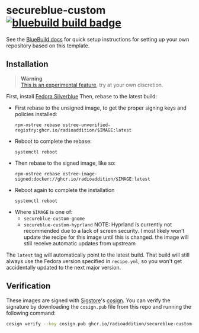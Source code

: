 # secureblue-custom &nbsp; [![bluebuild build badge](https://github.com/radioaddition/secureblue-custom/actions/workflows/build.yml/badge.svg)](https://github.com/radioaddition/secureblue-custom/actions/workflows/build.yml)

See the [BlueBuild docs](https://blue-build.org/how-to/setup/) for quick setup instructions for setting up your own repository based on this template.

## Installation

> **Warning**  
> [This is an experimental feature](https://www.fedoraproject.org/wiki/Changes/OstreeNativeContainerStable), try at your own discretion.

First, install [Fedora Silverblue](https://fedoraproject.org/atomic-desktops/silverblue/)
Then, rebase to the latest build:

- First rebase to the unsigned image, to get the proper signing keys and policies installed:
  ```
  rpm-ostree rebase ostree-unverified-registry:ghcr.io/radioaddition/$IMAGE:latest
  ```
- Reboot to complete the rebase:
  ```
  systemctl reboot
  ```
- Then rebase to the signed image, like so:
  ```
  rpm-ostree rebase ostree-image-signed:docker://ghcr.io/radioaddition/$IMAGE:latest
  ```
- Reboot again to complete the installation
  ```
  systemctl reboot
  ```
- Where `$IMAGE` is one of:
  - `secureblue-custom-gnome`
  - `secureblue-custom-hyprland`
NOTE: Hyprland is currently not recommended due to a lack of screen security. I most likely won't update the recipe for this image until this is changed. the image will still receive automatic updates from upstream

The `latest` tag will automatically point to the latest build. That build will still always use the Fedora version specified in `recipe.yml`, so you won't get accidentally updated to the next major version.

## Verification

These images are signed with [Sigstore](https://www.sigstore.dev/)'s [cosign](https://github.com/sigstore/cosign). You can verify the signature by downloading the `cosign.pub` file from this repo and running the following command:

```bash
cosign verify --key cosign.pub ghcr.io/radioaddition/secureblue-custom-$IMAGE
```
